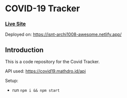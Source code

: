 # COVID-19 Tracker

### [Live Site](https://isnt-archi1008-awesome.netlify.app/)
Deployed on: https://isnt-archi1008-awesome.netlify.app/


## Introduction
This is a code repository for the Covid Tracker. 

API used: https://covid19.mathdro.id/api

Setup:
- run ```npm i && npm start```
